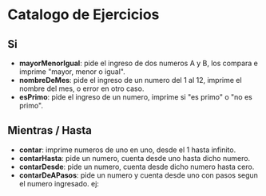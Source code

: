 Catalogo de Ejercicios
======================

## Si
- **mayorMenorIgual**: pide el ingreso de dos numeros A y B, los compara e imprime "mayor, menor o igual".
- **nombreDeMes**: pide el ingreso de un numero del 1 al 12, imprime el nombre del mes, o error en otro caso.
- **esPrimo**: pide el ingreso de un numero, imprime si "es primo" o "no es primo".

## Mientras / Hasta
- **contar**: imprime numeros de uno en uno, desde el 1 hasta infinito.
- **contarHasta**: pide un numero, cuenta desde uno hasta dicho numero.
- **contarDesde**: pide un numero, cuenta desde dicho numero hasta cero.
- **contarDeAPasos**: pide un numero y cuenta desde uno con pasos segun el numero ingresado. ej: 
